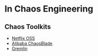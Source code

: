# In Chaos Engineering
## Chaos Toolkits
- [Netflix OSS](https://netflix.github.io/)
- [Alibaba ChaosBlade](https://github.com/chaosblade-io/chaosblade)
- [Gremlin](https://www.gremlin.com/community/tutorials/chaos-engineering-for-prometheus/)
